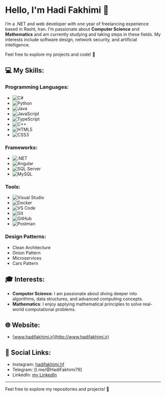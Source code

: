 # Hello, I'm Hadi Fakhimi 👋

I’m a .NET and web developer with one year of freelancing experience based in Rasht, Iran. I’m passionate about **Computer Science** and **Mathematics** and am currently studying and taking steps in these fields. My interests include software design, network security, and artificial intelligence.

Feel free to explore my projects and code! 🚀

## 💻 My Skills:
### Programming Languages:
- ![C#](https://img.shields.io/badge/-C%23-239120?style=flat&logo=csharp&logoColor=ffffff)
- ![Python](https://img.shields.io/badge/-Python-3776AB?style=flat&logo=python&logoColor=ffffff)
- ![Java](https://img.shields.io/badge/-Java-007396?style=flat&logo=java&logoColor=ffffff)
- ![JavaScript](https://img.shields.io/badge/-JavaScript-F7DF1E?style=flat&logo=javascript&logoColor=000000)
- ![TypeScript](https://img.shields.io/badge/-TypeScript-3178C6?style=flat&logo=typescript&logoColor=ffffff)
- ![C++](https://img.shields.io/badge/-C%2B%2B-00599C?style=flat&logo=cplusplus&logoColor=ffffff)
- ![HTML5](https://img.shields.io/badge/-HTML5-E34F26?style=flat&logo=html5&logoColor=ffffff)
- ![CSS3](https://img.shields.io/badge/-CSS3-1572B6?style=flat&logo=css3&logoColor=ffffff)

### Frameworks:
- ![.NET](https://img.shields.io/badge/-.NET-512BD4?style=flat&logo=.net&logoColor=ffffff)
- ![Angular](https://img.shields.io/badge/-Angular-DD0031?style=flat&logo=angular&logoColor=ffffff)
- ![SQL Server](https://img.shields.io/badge/SQL_Server-CC2927?style=flat&logo=microsoft-sql-server&logoColor=ffffff)
- ![MySQL](https://img.shields.io/badge/MySQL-4479A1?style=flat&logo=mysql&logoColor=ffffff)

### Tools:
- ![Visual Studio](https://img.shields.io/badge/Visual_Studio-5C2D91?style=flat&logo=visual-studio&logoColor=ffffff)
- ![Docker](https://img.shields.io/badge/Docker-2496ED?style=flat&logo=docker&logoColor=ffffff)
- ![VS Code](https://img.shields.io/badge/VS_Code-0078D4?style=flat&logo=visualstudiocode&logoColor=ffffff)
- ![Git](https://img.shields.io/badge/Git-F05032?style=flat&logo=git&logoColor=ffffff)
- ![GitHub](https://img.shields.io/badge/GitHub-181717?style=flat&logo=github&logoColor=ffffff)
- ![Postman](https://img.shields.io/badge/Postman-FF6C37?style=flat&logo=postman&logoColor=ffffff)

### Design Patterns:
- Clean Architecture
- Onion Pattern
- Microservices
- Cars Pattern

## 🎓 Interests:
- **Computer Science**: I am passionate about diving deeper into algorithms, data structures, and advanced computing concepts.
- **Mathematics**: I enjoy applying mathematical principles to solve real-world computational problems.

## 🌐 Website:
- [www.hadifakhimi.ir](http://www.hadifakhimi.ir)

## 📱 Social Links:
- Instagram:
[hadifakhimi.hf](https://www.instagram.com/hadifakhimi.hf?igsh=MXVvMW1veGdoMnJsZQ==)
- Telegram: [t.me/@HadiFakhimi79]
- LinkedIn: [my LinkedIn](https://www.linkedin.com/in/hadi-fakhimi-734180307?utm_source=share&utm_campaign=share_via&utm_content=profile&utm_medium=android_app)

---

Feel free to explore my repositories and projects! 🚀
